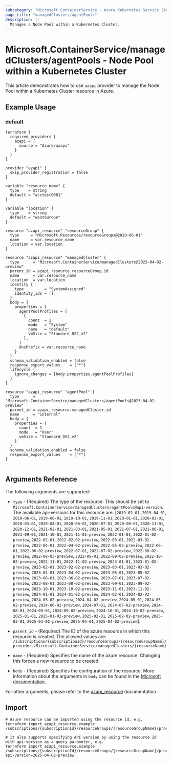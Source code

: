 ```yaml
---
subcategory: "Microsoft.ContainerService - Azure Kubernetes Service (AKS)"
page_title: "managedClusters/agentPools"
description: |-
  Manages a Node Pool within a Kubernetes Cluster.
---
```


# Microsoft.ContainerService/managedClusters/agentPools - Node Pool within a Kubernetes Cluster

This article demonstrates how to use `azapi` provider to manage the Node Pool within a Kubernetes Cluster resource in Azure.

## Example Usage

### default

```hcl
terraform {
  required_providers {
    azapi = {
      source = "Azure/azapi"
    }
  }
}

provider "azapi" {
  skip_provider_registration = false
}

variable "resource_name" {
  type    = string
  default = "acctest0001"
}

variable "location" {
  type    = string
  default = "westeurope"
}

resource "azapi_resource" "resourceGroup" {
  type     = "Microsoft.Resources/resourceGroups@2020-06-01"
  name     = var.resource_name
  location = var.location
}

resource "azapi_resource" "managedCluster" {
  type      = "Microsoft.ContainerService/managedClusters@2023-04-02-preview"
  parent_id = azapi_resource.resourceGroup.id
  name      = var.resource_name
  location  = var.location
  identity {
    type         = "SystemAssigned"
    identity_ids = []
  }
  body = {
    properties = {
      agentPoolProfiles = [
        {
          count  = 1
          mode   = "System"
          name   = "default"
          vmSize = "Standard_DS2_v2"
        },
      ]
      dnsPrefix = var.resource_name
    }
  }
  schema_validation_enabled = false
  response_export_values    = ["*"]
  lifecycle {
    ignore_changes = [body.properties.agentPoolProfiles]
  }
}

resource "azapi_resource" "agentPool" {
  type      = "Microsoft.ContainerService/managedClusters/agentPools@2023-04-02-preview"
  parent_id = azapi_resource.managedCluster.id
  name      = "internal"
  body = {
    properties = {
      count  = 1
      mode   = "User"
      vmSize = "Standard_DS2_v2"
    }
  }
  schema_validation_enabled = false
  response_export_values    = ["*"]
}


```



## Arguments Reference

The following arguments are supported:

* `type` - (Required) The type of the resource. This should be set to `Microsoft.ContainerService/managedClusters/agentPools@api-version`. The available api-versions for this resource are: [`2019-02-01`, `2019-04-01`, `2019-06-01`, `2019-08-01`, `2019-10-01`, `2019-11-01`, `2020-01-01`, `2020-02-01`, `2020-03-01`, `2020-04-01`, `2020-06-01`, `2020-07-01`, `2020-09-01`, `2020-11-01`, `2020-12-01`, `2021-02-01`, `2021-03-01`, `2021-05-01`, `2021-07-01`, `2021-08-01`, `2021-09-01`, `2021-10-01`, `2021-11-01-preview`, `2022-01-01`, `2022-01-02-preview`, `2022-02-01`, `2022-02-02-preview`, `2022-03-01`, `2022-03-02-preview`, `2022-04-01`, `2022-04-02-preview`, `2022-05-02-preview`, `2022-06-01`, `2022-06-02-preview`, `2022-07-01`, `2022-07-02-preview`, `2022-08-02-preview`, `2022-08-03-preview`, `2022-09-01`, `2022-09-02-preview`, `2022-10-02-preview`, `2022-11-01`, `2022-11-02-preview`, `2023-01-01`, `2023-01-02-preview`, `2023-02-01`, `2023-02-02-preview`, `2023-03-01`, `2023-03-02-preview`, `2023-04-01`, `2023-04-02-preview`, `2023-05-01`, `2023-05-02-preview`, `2023-06-01`, `2023-06-02-preview`, `2023-07-01`, `2023-07-02-preview`, `2023-08-01`, `2023-08-02-preview`, `2023-09-01`, `2023-09-02-preview`, `2023-10-01`, `2023-10-02-preview`, `2023-11-01`, `2023-11-02-preview`, `2024-01-01`, `2024-01-02-preview`, `2024-02-01`, `2024-02-02-preview`, `2024-03-02-preview`, `2024-04-02-preview`, `2024-05-01`, `2024-05-02-preview`, `2024-06-02-preview`, `2024-07-01`, `2024-07-02-preview`, `2024-08-01`, `2024-09-01`, `2024-09-02-preview`, `2024-10-01`, `2024-10-02-preview`, `2025-01-01`, `2025-01-02-preview`, `2025-02-01`, `2025-02-02-preview`, `2025-03-01`, `2025-03-02-preview`, `2025-04-01`, `2025-04-02-preview`].

* `parent_id` - (Required) The ID of the azure resource in which this resource is created. The allowed values are:  
  `/subscriptions/{subscriptionId}/resourceGroups/{resourceGroupName}/providers/Microsoft.ContainerService/managedClusters/{resourceName}`

* `name` - (Required) Specifies the name of the azure resource. Changing this forces a new resource to be created.

* `body` - (Required) Specifies the configuration of the resource. More information about the arguments in `body` can be found in the [Microsoft documentation](https://learn.microsoft.com/en-us/azure/templates/Microsoft.ContainerService/managedClusters/agentPools?pivots=deployment-language-terraform).

For other arguments, please refer to the [azapi_resource](https://registry.terraform.io/providers/Azure/azapi/latest/docs/resources/resource) documentation.

## Import

 ```shell
 # Azure resource can be imported using the resource id, e.g.
 terraform import azapi_resource.example /subscriptions/{subscriptionId}/resourceGroups/{resourceGroupName}/providers/Microsoft.ContainerService/managedClusters/{resourceName}/agentPools/{resourceName}
 
 # It also supports specifying API version by using the resource id with api-version as a query parameter, e.g.
 terraform import azapi_resource.example /subscriptions/{subscriptionId}/resourceGroups/{resourceGroupName}/providers/Microsoft.ContainerService/managedClusters/{resourceName}/agentPools/{resourceName}?api-version=2025-04-02-preview
 ```
